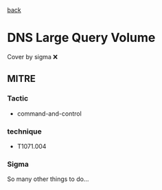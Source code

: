 [back](../index.md)
# DNS Large Query Volume
Cover by sigma :x: 

## MITRE
### Tactic
  - command-and-control

### technique
  - T1071.004

### Sigma

 So many other things to do...